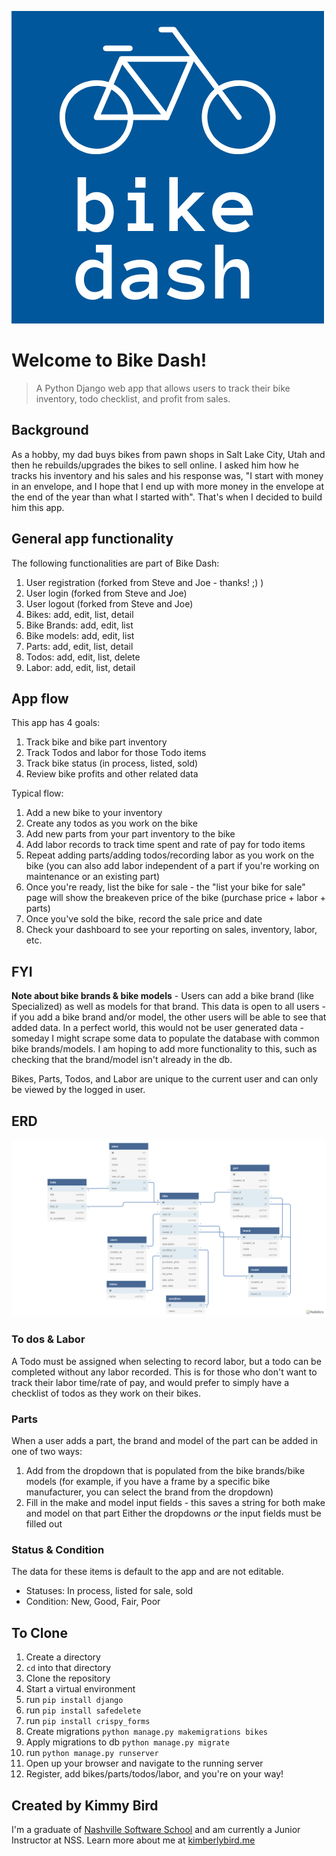 ![bike dash logo](bikes/static/images/bike_dash_logo.png)

# Welcome to Bike Dash!

> A Python Django web app that allows users to track their bike inventory, todo checklist, and profit from sales.

## Background
As a hobby, my dad buys bikes from pawn shops in Salt Lake City, Utah and then he rebuilds/upgrades the bikes to sell online. I asked him how he tracks his inventory and his sales and his response was, "I start with money in an envelope, and I hope that I end up with more money in the envelope at the end of the year than what I started with". That's when I decided to build him this app.

## General app functionality 
The following functionalities are part of Bike Dash:

1. User registration (forked from Steve and Joe - thanks! ;) )
1. User login (forked from Steve and Joe)
1. User logout (forked from Steve and Joe)
1. Bikes: add, edit, list, detail
1. Bike Brands: add, edit, list 
1. Bike models: add, edit, list
1. Parts: add, edit, list, detail
1. Todos: add, edit, list, delete
1. Labor: add, edit, list, detail

## App flow
This app has 4 goals:
1. Track bike and bike part inventory
1. Track Todos and labor for those Todo items
1. Track bike status (in process, listed, sold) 
1. Review bike profits and other related data

Typical flow: 

1. Add a new bike to your inventory
1. Create any todos as you work on the bike
1. Add new parts from your part inventory to the bike
1. Add labor records to track time spent and rate of pay for todo items
1. Repeat adding parts/adding todos/recording labor as you work on the bike (you can also add labor independent of a part if you're working on maintenance or an existing part)
1. Once you're ready, list the bike for sale - the "list your bike for sale" page will show the breakeven price of the bike (purchase price + labor + parts)
1. Once you've sold the bike, record the sale price and date
1. Check your dashboard to see your reporting on sales, inventory, labor, etc.

## FYI
**Note about bike brands & bike models** - Users can add a bike brand (like Specialized) as well as models for that brand. This data is open to all users - if you add a bike brand and/or model, the other users will be able to see that added data. In a perfect world, this would not be user generated data - someday I might scrape some data to populate the database with common bike brands/models. I am hoping to add more functionality to this, such as checking that the brand/model isn't already in the db.

Bikes, Parts, Todos, and Labor are unique to the current user and can only be viewed by the logged in user.

## ERD

![bike dash erd](bikes/static/images/bike_dash_erd.png)

### To dos & Labor 
A Todo must be assigned when selecting to record labor, but a todo can be completed without any labor recorded. This is for those who don't want to track their labor time/rate of pay, and would prefer to simply have a checklist of todos as they work on their bikes.

### Parts
When a user adds a part, the brand and model of the part can be added in one of two ways: 
1. Add from the dropdown that is populated from the bike brands/bike models (for example, if you have a frame by a specific bike manufacturer, you can select the brand from the dropdown)
1. Fill in the make and model input fields - this saves a string for both make and model on that part
Either the dropdowns _or_ the input fields must be filled out

### Status & Condition
The data for these items is default to the app and are not editable. 
- Statuses: In process, listed for sale, sold
- Condition: New, Good, Fair, Poor

## To Clone

1. Create a directory
1. `cd` into that directory
1. Clone the repository
1. Start a virtual environment
1. run `pip install django`
1. run `pip install safedelete`
1. run `pip install crispy_forms`
1. Create migrations `python manage.py makemigrations bikes`
1. Apply migrations to db `python manage.py migrate`
1. run `python manage.py runserver`
1. Open up your browser and navigate to the running server
1. Register, add bikes/parts/todos/labor, and you're on your way!

## Created by Kimmy Bird
I'm a graduate of [Nashville Software School](http://nashvillesoftwareschool.com/) and am currently a Junior Instructor at NSS. Learn more about me at [kimberlybird.me](https://www.kimberlybird.me/)


